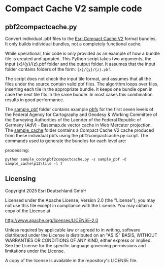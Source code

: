 # Compact Cache V2 sample code

## pbf2compactcache.py

Convert individual .pbf files to the [Esri Compact Cache V2](../CompactCacheV2.md) format bundles.  It only builds individual bundles, not a completely functional cache.

While operational, this code is only provided as an example of how a bundle file is created and updated.
This Python script takes two arguments, the input {x}/{y}/{z}.pbf folder and the output folder. It assumes that the input folder contains folders of the form: ```{x}/{y}/{z}.pbf```.

The script does not check the input tile format, and assumes that all the files under the source contain valid pbf files. 
The algorithm loops over files, inserting each tile in the appropriate bundle. It keeps one bundle open in case the next tile fits in the same bundle.  In most cases this combination results in good performance.

The [sample_pbf](../sample_pbf) folder contains example [pbfs](../sample_pbf/README.md) for the first seven levels of the Federal Agency for Cartography and Geodesy & Working Committee of the Surveying Authorities of the Laender of the Federal Republic of Germany (AdV) - Basemap.de vector cache in Web Mercator projection.  The [sample_cache](../sample_cache) folder contains a Compact Cache V2 cache produced from these individual pbfs using the pbf2compactcache.py script. The commands used to generate the bundles for each level are:

processing:
```console
python sample_code\pbf2compactcache.py -s sample_pbf -d sample_cache\p12\tile -l 7
```

## Licensing

Copyright 2025 Esri Deutschland GmbH

Licensed under the Apache License, Version 2.0 (the "License"); you may not use this file except in compliance with the License. You may obtain a copy of the License at

http://www.apache.org/licenses/LICENSE-2.0

Unless required by applicable law or agreed to in writing, software distributed under the License is distributed on an "AS IS" BASIS, WITHOUT WARRANTIES OR CONDITIONS OF ANY KIND, either express or implied. See the License for the specific language governing permissions and limitations under the License.

A copy of the license is available in the repository's LICENSE file.

